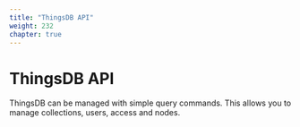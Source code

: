 ```yaml
---
title: "ThingsDB API"
weight: 232
chapter: true
---
```


# ThingsDB API

ThingsDB can be managed with simple query commands. This allows you to manage
collections, users, access and nodes.
